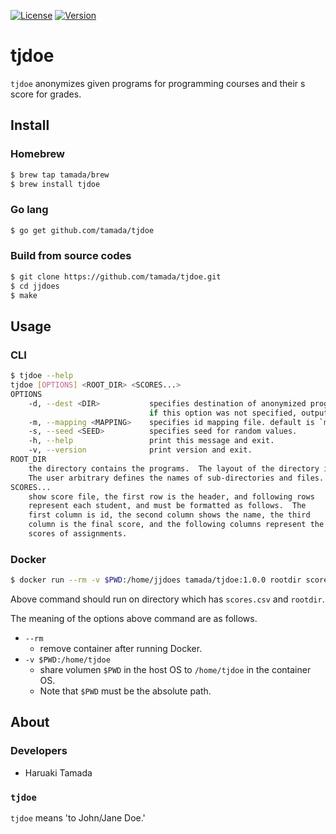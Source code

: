 [![License](https://img.shields.io/badge/License-Apache%02d2.0-blue.svg)](https://github.com/tamada/tjdoe/blob/master/LICENSE)
[![Version](https://img.shields.io/badge/Version-1.0.0-yellowgreen.svg)](https://github.com/tamada/tjdoe/releases/tag/v1.0.0)

# tjdoe

`tjdoe` anonymizes given programs for programming courses and their s score for grades.

## Install

### Homebrew

```sh
$ brew tap tamada/brew
$ brew install tjdoe
```

### Go lang

```sh
$ go get github.com/tamada/tjdoe
```

### Build from source codes

```sh
$ git clone https://github.com/tamada/tjdoe.git
$ cd jjdoes
$ make
```

## Usage

### CLI

```sh
$ tjdoe --help
tjdoe [OPTIONS] <ROOT_DIR> <SCORES...>
OPTIONS
    -d, --dest <DIR>           specifies destination of anonymized programs.
                               if this option was not specified, output to 'dest' directory.
    -m, --mapping <MAPPING>    specifies id mapping file. default is `mapping.csv`
    -s, --seed <SEED>          specifies seed for random values.
    -h, --help                 print this message and exit.
    -v, --version              print version and exit.
ROOT_DIR
    the directory contains the programs.  The layout of the directory is arbitrary.
    The user arbitrary defines the names of sub-directories and files.
SCORES...
    show score file, the first row is the header, and following rows
    represent each student, and must be formatted as follows.  The
    first column is id, the second column shows the name, the third
    column is the final score, and the following columns represent the
    scores of assignments.
```

### Docker

```sh
$ docker run --rm -v $PWD:/home/jjdoes tamada/tjdoe:1.0.0 rootdir scores.csv...
```

Above command should run on directory which has `scores.csv` and `rootdir`.

The meaning of the options above command are as follows.

* `--rm`
    * remove container after running Docker.
* `-v $PWD:/home/tjdoe`
    * share volumen `$PWD` in the host OS to `/home/tjdoe` in the container OS.
    * Note that `$PWD` must be the absolute path.

## About

### Developers

* Haruaki Tamada

### `tjdoe`

`tjdoe` means 'to John/Jane Doe.'
